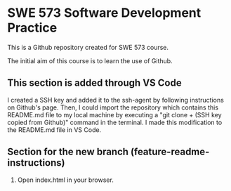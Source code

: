 # SWE 573 Software Development Practice

This is a Github repository created for SWE 573 course.

The initial aim of this course is to learn the use of Github.

## This section is added through VS Code

I created a SSH key and added it to the ssh-agent by following instructions on Github's page.
Then, I could import the repository which contains this README.md file to my local machine by executing a "git clone + (SSH key copied from Github)" command in the terminal.
I made this modification to the README.md file in VS Code.

## Section for the new branch (feature-readme-instructions)

1. Open index.html in your browser.
